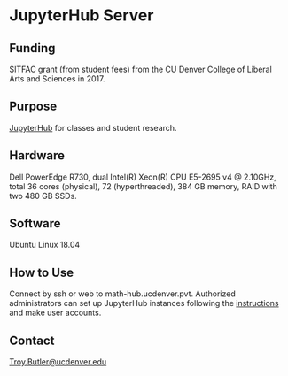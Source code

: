 # JupyterHub Server

## Funding
SITFAC grant (from student fees) from the CU Denver College of Liberal Arts and Sciences in 2017.

## Purpose
[JupyterHub](https://jupyter.org/hub) for classes and student research.

## Hardware
Dell PowerEdge R730, dual Intel(R) Xeon(R) CPU E5-2695 v4 @ 2.10GHz, total 36 cores (physical), 72 (hyperthreaded), 384 GB memory, RAID with two 480 GB SSDs.

## Software
Ubuntu Linux 18.04

## How to Use
Connect by ssh or web to math-hub.ucdenver.pvt.
Authorized administrators can set up JupyterHub instances following the  [instructions](https://www.michaelpilosov.com/openscience/hubsetup) and make user accounts.

## Contact
Troy.Butler@ucdenver.edu




